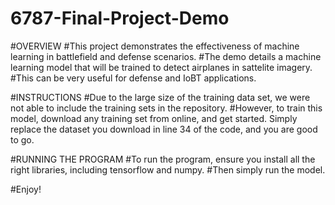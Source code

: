 # 6787-Final-Project-Demo


#OVERVIEW
#This project demonstrates the effectiveness of machine learning in battlefield and defense scenarios.
#The demo details a machine learning model that will be trained to detect airplanes in sattelite imagery.
#This can be very useful for defense and IoBT applications.

#INSTRUCTIONS
#Due to the large size of the training data set, we were not able to include the training sets in the repository.
#However, to train this model, download any training set from online, and get started. Simply replace the dataset you download in line 34 of the code, and you are good to go.


#RUNNING THE PROGRAM
#To run the program, ensure you install all the right libraries, including tensorflow and numpy.
#Then simply run the model.

#Enjoy!
